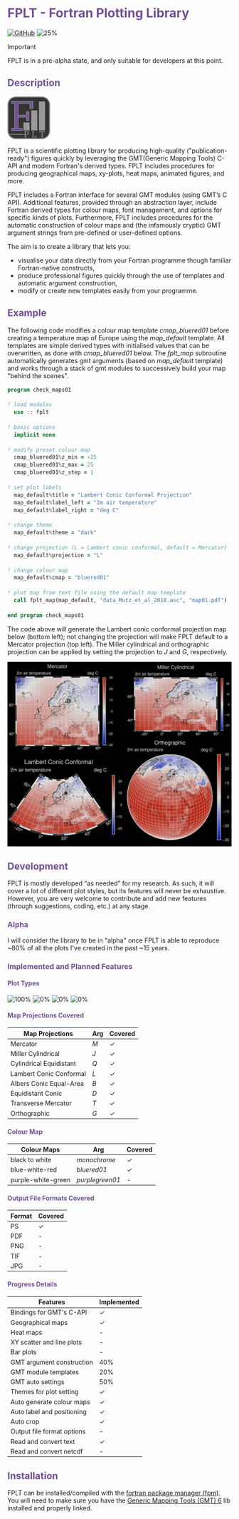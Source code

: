 # <span style="color:#734f96">FPLT - Fortran Plotting Library</span>

[![GitHub](https://img.shields.io/github/license/sebastian-mutz/fplt)](https://github.com/sebastian-mutz/fplt/blob/main/LICENCE)
![25%](https://progress-bar.xyz/25?title=Alpha)


> [!IMPORTANT]
> FPLT is in a pre-alpha state, and only suitable for developers at this point.
>

## <span style="color:#734f96">Description</span>

![logo](doc/media/logo/FPLT_small.png)

FPLT is a scientific plotting library for producing high-quality ("publication-ready") figures quickly by leveraging the GMT(Generic Mapping Tools) C-API and modern Fortran's derived types. FPLT includes procedures for producing geographical maps, xy-plots, heat maps, animated figures, and more.

FPLT includes a Fortran interface for several GMT modules (using GMT’s C API). Additional features, provided through an abstraction layer, include Fortran derived types for colour maps, font management, and options for specific kinds of plots. Furthermore, FPLT includes procedures for the automatic construction of colour maps and (the infamously cryptic) GMT argument strings from pre-defined or user-defined options.

The aim is to create a library that lets you:

 - visualise your data directly from your Fortran programme though familiar Fortran-native constructs,
 - produce professional figures quickly through the use of templates and automatic argument construction,
 - modify or create new templates easily from your programme.

## <span style="color:#734f96">Example</span>

The following code modifies a colour map template *cmap_bluered01* before creating a temperature map of Europe using the *map_default* template. All templates are simple derived types with initialised values that can be overwritten, as done with *cmap_bluered01* below. The *fplt_map* subroutine automatically generates gmt arguments (based on  *map_default* template) and works through a stack of gmt modules to successively build your map "behind the scenes".

```fortran
program check_maps01

! load modules
  use :: fplt

! basic options
  implicit none

! modify preset colour map
  cmap_bluered01%z_min = -25
  cmap_bluered01%z_max = 25
  cmap_bluered01%z_step = 1

! set plot labels
  map_default%title = "Lambert Conic Conformal Projection"
  map_default%label_left = "2m air temperature"
  map_default%label_right = "deg C"

! change theme
  map_default%theme = "dark"

! change projection (L = Lambert conic conformal, default = Mercator)
  map_default%projection = "L"

! change colour map
  map_default%cmap = "bluered01"

! plot map from text file using the default map template
  call fplt_map(map_default, "data_Mutz_et_al_2018.asc", "map01.pdf")

end program check_maps01
```

The code above will generate the Lambert conic conformal projection map below (bottom left); not changing the projection will make FPLT default to a Mercator projection (top left). The Miller cylindrical and orthographic projection can be applied by setting the projection to *J* and *G*, respectively.

![map](doc/media/map.png)

## <span style="color:#734f96">Development</span>

FPLT is mostly developed “as needed” for my research. As such, it will cover a lot of different plot styles, but its features will never be exhaustive. However, you are very welcome to contribute and add new features (through suggestions, coding, etc.) at any stage.

### <span style="color:#734f96">Alpha</span>

I will consider the library to be in "alpha" once FPLT is able to reproduce ~80% of all the plots I've created in the past ~15 years.

### <span style="color:#734f96">Implemented and Planned Features</span>

#### <span style="color:#734f96">Plot Types</span> <br/>

![100%](https://progress-bar.xyz/100?title=Maps)
![0%](https://progress-bar.xyz/0?title=Heatmaps)
![0%](https://progress-bar.xyz/0?title=XYPlots)
![0%](https://progress-bar.xyz/0?title=BarPlots)

#### <span style="color:#734f96">Map Projections Covered</span> <br/>

| Map Projections           | Arg     | Covered |
| ------------------------- | ------- | ------- |
| Mercator                  | *M*     | ✓       |
| Miller Cylindrical        | *J*     | ✓       |
| Cylindrical Equidistant   | *Q*     | ✓       |
| Lambert Conic Conformal   | *L*     | ✓       |
| Albers Conic Equal-Area   | *B*     | ✓       |
| Equidistant Conic         | *D*     | ✓       |
| Transverse Mercator       | *T*     | ✓       |
| Orthographic              | *G*     | ✓       |

#### <span style="color:#734f96">Colour Map</span> <br/>

| Colour Maps        | Arg             | Covered |
| ------------------ | --------------- | ------- |
| black to white     | *monochrome*    | ✓       |
| blue-white-red     | *bluered01*     | ✓       |
| purple-white-green | *purplegreen01* | -       |

#### <span style="color:#734f96">Output File Formats Covered</span> <br/>

| Format  | Covered |
| ------- | ------- |
| PS      | ✓       |
| PDF     | -       |
| PNG     | -       |
| TIF     | -       |
| JPG     | -       |

#### <span style="color:#734f96">Progress Details</span> <br/>

| Features                  | Implemented |
| ------------------------- | ----------- |
| Bindings for GMT's C-API  | ✓           |
| Geographical maps         | ✓           |
| Heat maps                 | -           |
| XY scatter and line plots | -           |
| Bar plots                 | -           |
| GMT argument construction | 40%         |
| GMT module templates      | 20%         |
| GMT auto settings         | 50%         |
| Themes for plot setting   | ✓           |
| Auto generate colour maps | ✓           |
| Auto label and positioning| ✓           |
| Auto crop                 | ✓           |
| Output file format options| -           |
| Read and convert text     | ✓           |
| Read and convert netcdf   | -           |


## <span style="color:#734f96">Installation</span>

FPLT can be installed/compiled with the [fortran package manager (fpm)](https://github.com/fortran-lang/fpm). You will need to make sure you have the [Generic Mapping Tools (GMT) 6](https://github.com/GenericMappingTools) lib installed and properly linked.


